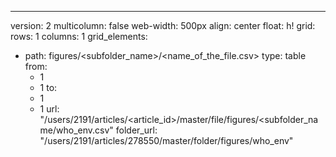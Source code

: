---
version: 2
multicolumn: false
web-width: 500px
align: center
float: h!
grid:
  rows: 1
  columns: 1
  grid_elements:
  - path: figures/<subfolder_name>/<name_of_the_file.csv>
    type: table
    from:
    - 1
    - 1
    to:
    - 1
    - 1
    url: "/users/2191/articles/<article_id>/master/file/figures/<subfolder_name/who_env.csv"
    folder_url: "/users/2191/articles/278550/master/folder/figures/who_env"